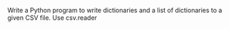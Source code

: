 Write a Python program to write dictionaries and a list of dictionaries to a given CSV file. Use csv.reader